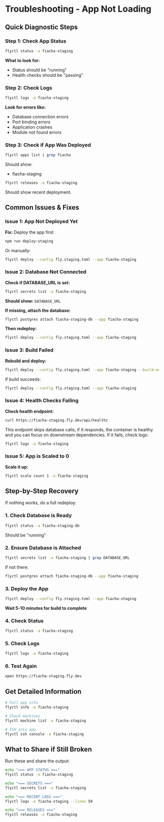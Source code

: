# Troubleshooting - App Not Loading

## Quick Diagnostic Steps

### Step 1: Check App Status

```bash
flyctl status -a fiacha-staging
```

**What to look for:**
- Status should be "running"
- Health checks should be "passing"

### Step 2: Check Logs

```bash
flyctl logs -a fiacha-staging
```

**Look for errors like:**
- Database connection errors
- Port binding errors
- Application crashes
- Module not found errors

### Step 3: Check if App Was Deployed

```bash
flyctl apps list | grep fiacha
```

Should show:
- fiacha-staging

```bash
flyctl releases -a fiacha-staging
```

Should show recent deployment.

## Common Issues & Fixes

### Issue 1: App Not Deployed Yet

**Fix:** Deploy the app first

```bash
npm run deploy:staging
```

Or manually:

```bash
flyctl deploy --config fly.staging.toml --app fiacha-staging
```

### Issue 2: Database Not Connected

**Check if DATABASE_URL is set:**

```bash
flyctl secrets list -a fiacha-staging
```

**Should show:** `DATABASE_URL`

**If missing, attach the database:**

```bash
flyctl postgres attach fiacha-staging-db --app fiacha-staging
```

**Then redeploy:**

```bash
flyctl deploy --config fly.staging.toml --app fiacha-staging
```

### Issue 3: Build Failed

**Rebuild and deploy:**

```bash
flyctl deploy --config fly.staging.toml --app fiacha-staging --build-only
```

If build succeeds:

```bash
flyctl deploy --config fly.staging.toml --app fiacha-staging
```

### Issue 4: Health Checks Failing

**Check health endpoint:**

```bash
curl https://fiacha-staging.fly.dev/api/healthz
```

This endpoint skips database calls; if it responds, the container is healthy and you can focus on downstream dependencies. If it fails, check logs:

```bash
flyctl logs -a fiacha-staging
```

### Issue 5: App is Scaled to 0

**Scale it up:**

```bash
flyctl scale count 1 -a fiacha-staging
```

## Step-by-Step Recovery

If nothing works, do a full redeploy:

### 1. Check Database is Ready

```bash
flyctl status -a fiacha-staging-db
```

Should be "running"

### 2. Ensure Database is Attached

```bash
flyctl secrets list -a fiacha-staging | grep DATABASE_URL
```

If not there:

```bash
flyctl postgres attach fiacha-staging-db --app fiacha-staging
```

### 3. Deploy the App

```bash
flyctl deploy --config fly.staging.toml --app fiacha-staging
```

**Wait 5-10 minutes for build to complete**

### 4. Check Status

```bash
flyctl status -a fiacha-staging
```

### 5. Check Logs

```bash
flyctl logs -a fiacha-staging
```

### 6. Test Again

```bash
open https://fiacha-staging.fly.dev
```

## Get Detailed Information

```bash
# Full app info
flyctl info -a fiacha-staging

# Check machines
flyctl machine list -a fiacha-staging

# SSH into app
flyctl ssh console -a fiacha-staging
```

## What to Share if Still Broken

Run these and share the output:

```bash
echo "=== APP STATUS ==="
flyctl status -a fiacha-staging

echo "=== SECRETS ==="
flyctl secrets list -a fiacha-staging

echo "=== RECENT LOGS ==="
flyctl logs -a fiacha-staging --lines 50

echo "=== RELEASES ==="
flyctl releases -a fiacha-staging
```

